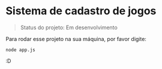 <h1>Sistema de cadastro de jogos </h1>

>Status do projeto: Em desenvolvimento

Para rodar esse projeto na sua máquina, por favor digite:

````
node app.js
````

:D
